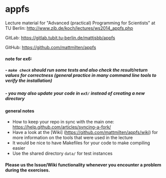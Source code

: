 appfs
=====

Lecture material for "Advanced (practical) Programming for Scientists" at TU Berlin: http://www.zib.de/koch/lectures/ws2014_appfs.php

GitLab: https://gitlab.tubit.tu-berlin.de/mattjsbb/appfs

GitHub: https://github.com/mattmilten/appfs

#### note for ex6:
##### - ```make check``` should run some tests and also check the result/return values for correctness (general practice in many command line tools to verify the installation)
##### - you may also update your code in ```ex5/``` instead of creating a new directory

#### general notes
 - How to keep your repo in sync with the main one: https://help.github.com/articles/syncing-a-fork/
 - Have a look at the [Wiki] (https://github.com/mattmilten/appfs/wiki) for more information on the tools that were used in the lecture
 - It would be nice to have Makefiles for your code to make compiling easier
 - Use the shared directory `data/` for test instances

#### Please us the Issue/Wiki functionality whenever you encounter a problem during the exercises.
